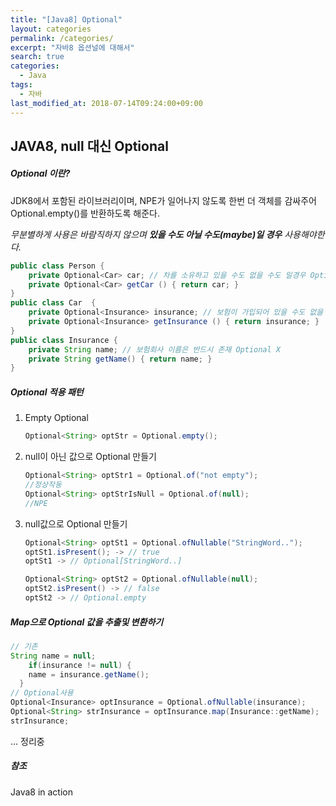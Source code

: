 ```yaml
---
title: "[Java8] Optional"
layout: categories
permalink: /categories/
excerpt: "자바8 옵션널에 대해서"
search: true
categories:
  - Java
tags:
  - 자바
last_modified_at: 2018-07-14T09:24:00+09:00
---
```

## JAVA8, null 대신 Optional

##### Optional 이란?  	

JDK8에서 포함된 라이브러리이며, NPE가 일어나지 않도록 한번 더 객체를 감싸주어 Optional.empty()를 반환하도록 해준다. 

*무분별하게 사용은 바람직하지 않으며 **있을 수도 아닐 수도(maybe)일 경우** 사용해야한다.*

```java
public class Person {
    private Optional<Car> car; // 차를 소유하고 있을 수도 없을 수도 일경우 Optional 
    private Optional<Car> getCar () { return car; }
}
public class Car  {
    private Optional<Insurance> insurance; // 보험이 가입되어 있을 수도 없을 수도 일경우 Optional 
    private Optional<Insurance> getInsurance () { return insurance; }
}
public class Insurance {
    private String name; // 보험회사 이름은 반드시 존재 Optional X 
    private String getName() { return name; }
}
```



##### Optional 적용 패턴

1. Empty Optional

   ```java
   Optional<String> optStr = Optional.empty();
   ```

2. null이 아닌 값으로 Optional 만들기

   ```java
   Optional<String> optStr1 = Optional.of("not empty");
   //정상작동
   Optional<String> optStrIsNull = Optional.of(null);
   //NPE 
   ```

3. null값으로 Optional 만들기 

   ```java
   Optional<String> optSt1 = Optional.ofNullable("StringWord..");
   optSt1.isPresent(); -> // true
   optSt1 -> // Optional[StringWord..]
   
   Optional<String> optSt2 = Optional.ofNullable(null);
   optSt2.isPresent() -> // false
   optSt2 -> // Optional.empty 
   ```



##### Map으로 Optional 값을 추출및 변환하기

```java
// 기존
String name = null;
	if(insurance != null) {
  	name = insurance.getName();
  }
// Optional사용 
Optional<Insurance> optInsurance = Optional.ofNullable(insurance);
Optional<String> strInsurance = optInsurance.map(Insurance::getName);
strInsurance;
```



... 정리중



##### 참조

Java8 in action 

